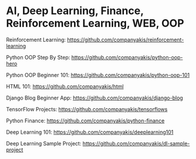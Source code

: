 # AI, Deep Learning, Finance, Reinforcement Learning, WEB, OOP

Reinforcement Learning:
https://github.com/companyakis/reinforcement-learning

Python OOP Step By Step:
https://github.com/companyakis/python-oop-hero

Python OOP Beginner 101:
https://github.com/companyakis/python-oop-101

HTML 101:
https://github.com/companyakis/html

Django Blog Beginner App:
https://github.com/companyakis/django-blog

TensorFlow Projects:
https://github.com/companyakis/tensorflows

Python Finance:
https://github.com/companyakis/python-finance

Deep Learning 101:
https://github.com/companyakis/deeplearning101

Deep Learning Sample Project:
https://github.com/companyakis/dl-sample-project
